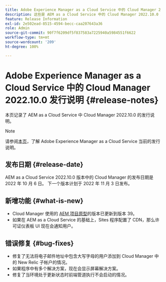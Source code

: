 ```yaml
---
title: Adobe Experience Manager as a Cloud Service 中的 Cloud Manager 2022.10.0 发行说明
description: 这些是 AEM as a Cloud Service 中的 Cloud Manager 2022.10.0 发行说明。
feature: Release Information
exl-id: 2e502ead-8515-4594-becc-caa207643a36
role: Admin
source-git-commit: 90f7f6209df5f837583a7225940a5984551f6622
workflow-type: tm+mt
source-wordcount: '209'
ht-degree: 100%

---
```


# Adobe Experience Manager as a Cloud Service 中的 Cloud Manager 2022.10.0 发行说明 {#release-notes}

本页记录了 AEM as a Cloud Service 中 Cloud Manager 2022.10.0 的发行说明。

>[!NOTE]
>
>请参阅[本页](/help/release-notes/release-notes-cloud/release-notes-current.md)，了解 Adobe Experience Manager as a Cloud Service 当前的发行说明。

## 发布日期 {#release-date}

AEM as a Cloud Service 2022.10.0 版本中的 Cloud Manager 的发布日期是 2022 年 10 月 6 日。 下一个版本计划于 2022 年 11 月 3 日发布。

## 新增功能 {#what-is-new}

* Cloud Manager 使用的 [AEM 项目原型](https://experienceleague.adobe.com/docs/experience-manager-core-components/using/developing/archetype/overview.html)的版本已更新到版本 39。
* 如果在 AEM as a Cloud Service 的基础上，Sites 程序配置了 CDN，那么许可证仪表板 UI 现在会通知用户。

## 错误修复 {#bug-fixes}

* 修复了无法将电子邮件地址中包含大写字母的用户添加到 Cloud Manager 中的 New Relic 子帐户的情况。
* 如果程序中有多个解决方案，现在会显示屏幕解决方案。
* 修复了当环境处于更新状态时前端管道执行不会启动的情况。
